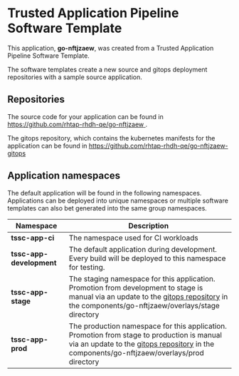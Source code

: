 # Trusted Application Pipeline Software Template

This application, **go-nftjzaew**, was created from a Trusted Application Pipeline Software Template.

The software templates create a new source and gitops deployment repositories with a sample source application. 

## Repositories

The source code for your application can be found in [https://github.com/rhtap-rhdh-qe/go-nftjzaew ](https://github.com/rhtap-rhdh-qe/go-nftjzaew ).
 
The gitops repository, which contains the kubernetes manifests for the application can be found in 
[https://github.com/rhtap-rhdh-qe/go-nftjzaew-gitops ](https://github.com/rhtap-rhdh-qe/go-nftjzaew-gitops ) 

## Application namespaces 

The default application will be found in the following namespaces. Applications can be deployed into unique namespaces or multiple software templates can also bet generated into the same group namespaces.  

|  Namespace   |  Description   |  
| -------- | -------- |
| **tssc-app-ci** | The namespace used for CI workloads |
| **tssc-app-development** | The default application during development. Every build will be deployed to this namespace for testing. |
| **tssc-app-stage** | The staging namespace for this application. Promotion from development to stage is manual via an update to the [gitops repository](https://github.com/rhtap-rhdh-qe/go-nftjzaew-gitops ) in the components/go-nftjzaew/overlays/stage directory |
| **tssc-app-prod** | The production namespace for this application. Promotion from stage to production is manual via an update to the [gitops repository](https://github.com/rhtap-rhdh-qe/go-nftjzaew-gitops ) in the components/go-nftjzaew/overlays/prod directory |